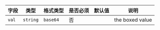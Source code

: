 | 字段 | 类型 | 格式类型 | 是否必须 | 默认值 | 说明 |
|---|---|---|---|---|---|
| `val` | `string` | `base64` | 否 |  | the boxed value |
